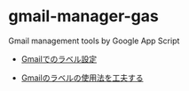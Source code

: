 # gmail-manager-gas
Gmail management tools by Google App Script


* [Gmailでのラベル設定](https://rcmdnk.com/blog/2014/04/09/computer-gmail/)

* [Gmailのラベルの使用法を工夫する](https://rcmdnk.com/blog/2018/07/06/computer-gmail/)
